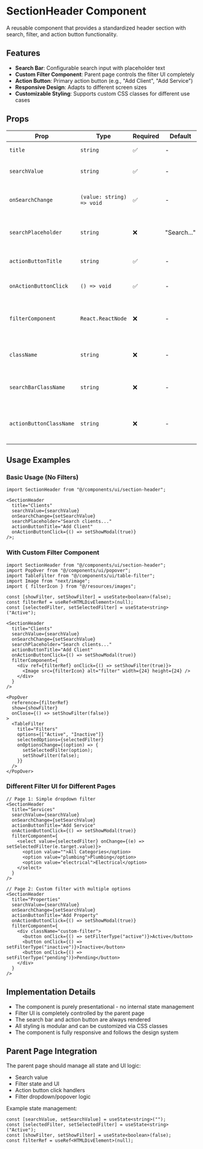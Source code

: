 # SectionHeader Component

A reusable component that provides a standardized header section with search, filter, and action button functionality.

## Features

- **Search Bar**: Configurable search input with placeholder text
- **Custom Filter Component**: Parent page controls the filter UI completely
- **Action Button**: Primary action button (e.g., "Add Client", "Add Service")
- **Responsive Design**: Adapts to different screen sizes
- **Customizable Styling**: Supports custom CSS classes for different use cases

## Props

| Prop                    | Type                      | Required | Default     | Description                                 |
| ----------------------- | ------------------------- | -------- | ----------- | ------------------------------------------- |
| `title`                 | `string`                  | ✅       | -           | The section title                           |
| `searchValue`           | `string`                  | ✅       | -           | Current search input value                  |
| `onSearchChange`        | `(value: string) => void` | ✅       | -           | Callback for search input changes           |
| `searchPlaceholder`     | `string`                  | ❌       | "Search..." | Placeholder text for search input           |
| `actionButtonTitle`     | `string`                  | ✅       | -           | Text for the action button                  |
| `onActionButtonClick`   | `() => void`              | ✅       | -           | Callback for action button click            |
| `filterComponent`       | `React.ReactNode`         | ❌       | -           | Custom filter component (parent controlled) |
| `className`             | `string`                  | ❌       | -           | Custom CSS class for the container          |
| `searchBarClassName`    | `string`                  | ❌       | -           | Custom CSS class for the search bar         |
| `actionButtonClassName` | `string`                  | ❌       | -           | Custom CSS class for the action button      |

## Usage Examples

### Basic Usage (No Filters)

```tsx
import SectionHeader from "@/components/ui/section-header";

<SectionHeader
  title="Clients"
  searchValue={searchValue}
  onSearchChange={setSearchValue}
  searchPlaceholder="Search clients..."
  actionButtonTitle="Add Client"
  onActionButtonClick={() => setShowModal(true)}
/>;
```

### With Custom Filter Component

```tsx
import SectionHeader from "@/components/ui/section-header";
import PopOver from "@/components/ui/popover";
import TableFilter from "@/components/ui/table-filter";
import Image from "next/image";
import { filterIcon } from "@/resources/images";

const [showFilter, setShowFilter] = useState<boolean>(false);
const filterRef = useRef<HTMLDivElement>(null);
const [selectedFilter, setSelectedFilter] = useState<string>("Active");

<SectionHeader
  title="Clients"
  searchValue={searchValue}
  onSearchChange={setSearchValue}
  searchPlaceholder="Search clients..."
  actionButtonTitle="Add Client"
  onActionButtonClick={() => setShowModal(true)}
  filterComponent={
    <div ref={filterRef} onClick={() => setShowFilter(true)}>
      <Image src={filterIcon} alt="filter" width={24} height={24} />
    </div>
  }
/>

<PopOver
  reference={filterRef}
  show={showFilter}
  onClose={() => setShowFilter(false)}
>
  <TableFilter
    title="Filters"
    options={["Active", "Inactive"]}
    selectedOptions={selectedFilter}
    onOptionsChange={(option) => {
      setSelectedFilter(option);
      setShowFilter(false);
    }}
  />
</PopOver>
```

### Different Filter UI for Different Pages

```tsx
// Page 1: Simple dropdown filter
<SectionHeader
  title="Services"
  searchValue={searchValue}
  onSearchChange={setSearchValue}
  actionButtonTitle="Add Service"
  onActionButtonClick={() => setShowModal(true)}
  filterComponent={
    <select value={selectedFilter} onChange={(e) => setSelectedFilter(e.target.value)}>
      <option value="">All Categories</option>
      <option value="plumbing">Plumbing</option>
      <option value="electrical">Electrical</option>
    </select>
  }
/>

// Page 2: Custom filter with multiple options
<SectionHeader
  title="Properties"
  searchValue={searchValue}
  onSearchChange={setSearchValue}
  actionButtonTitle="Add Property"
  onActionButtonClick={() => setShowModal(true)}
  filterComponent={
    <div className="custom-filter">
      <button onClick={() => setFilterType("active")}>Active</button>
      <button onClick={() => setFilterType("inactive")}>Inactive</button>
      <button onClick={() => setFilterType("pending")}>Pending</button>
    </div>
  }
/>
```

## Implementation Details

- The component is purely presentational - no internal state management
- Filter UI is completely controlled by the parent page
- The search bar and action button are always rendered
- All styling is modular and can be customized via CSS classes
- The component is fully responsive and follows the design system

## Parent Page Integration

The parent page should manage all state and UI logic:

- Search value
- Filter state and UI
- Action button click handlers
- Filter dropdown/popover logic

Example state management:

```tsx
const [searchValue, setSearchValue] = useState<string>("");
const [selectedFilter, setSelectedFilter] = useState<string>("Active");
const [showFilter, setShowFilter] = useState<boolean>(false);
const filterRef = useRef<HTMLDivElement>(null);
```
